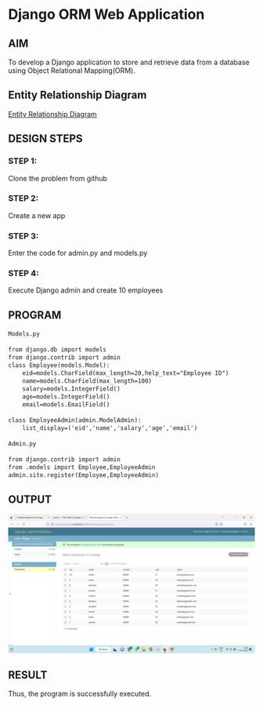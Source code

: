 # Django ORM Web Application

## AIM
To develop a Django application to store and retrieve data from a database using Object Relational Mapping(ORM).

## Entity Relationship Diagram
[Entity Relationship Diagram](./emp.png)

## DESIGN STEPS

### STEP 1:
Clone the problem from github
### STEP 2:
Create a new app
### STEP 3:
Enter the code for admin.py and models.py
### STEP 4:
Execute Django admin and create 10 employees
## PROGRAM

```
Models.py

from django.db import models
from django.contrib import admin
class Employee(models.Model):
    eid=models.CharField(max_length=20,help_text="Employee ID")
    name=models.CharField(max_length=100)
    salary=models.IntegerField()
    age=models.IntegerField()
    email=models.EmailField()

class EmployeeAdmin(admin.ModelAdmin):
    list_display=('eid','name','salary','age','email')

Admin.py

from django.contrib import admin
from .models import Employee,EmployeeAdmin
admin.site.register(Employee,EmployeeAdmin)
```

## OUTPUT
![OUTPUT](./tab.png)

## RESULT
Thus, the program is successfully executed.